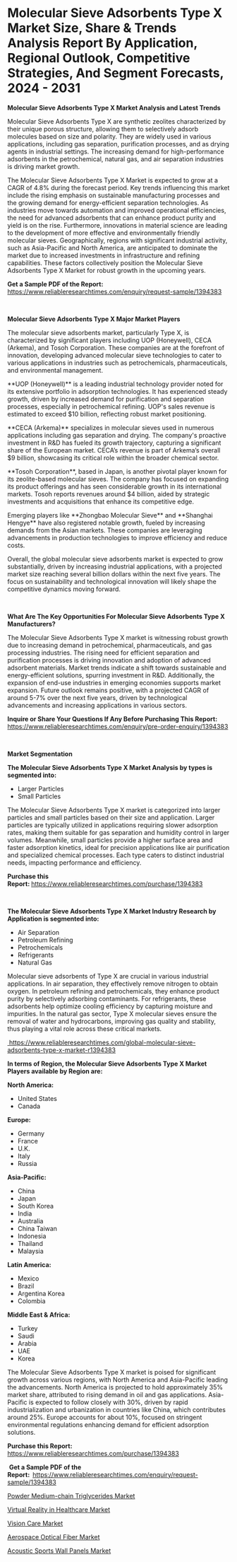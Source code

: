 <p><h1>Molecular Sieve Adsorbents Type X Market Size, Share & Trends Analysis Report By Application, Regional Outlook, Competitive Strategies, And Segment Forecasts, 2024 - 2031</h1></p><p><strong>Molecular Sieve Adsorbents Type X Market Analysis and Latest Trends</strong></p>
<p><p>Molecular Sieve Adsorbents Type X are synthetic zeolites characterized by their unique porous structure, allowing them to selectively adsorb molecules based on size and polarity. They are widely used in various applications, including gas separation, purification processes, and as drying agents in industrial settings. The increasing demand for high-performance adsorbents in the petrochemical, natural gas, and air separation industries is driving market growth.</p><p>The Molecular Sieve Adsorbents Type X Market is expected to grow at a CAGR of 4.8% during the forecast period. Key trends influencing this market include the rising emphasis on sustainable manufacturing processes and the growing demand for energy-efficient separation technologies. As industries move towards automation and improved operational efficiencies, the need for advanced adsorbents that can enhance product purity and yield is on the rise. Furthermore, innovations in material science are leading to the development of more effective and environmentally friendly molecular sieves. Geographically, regions with significant industrial activity, such as Asia-Pacific and North America, are anticipated to dominate the market due to increased investments in infrastructure and refining capabilities. These factors collectively position the Molecular Sieve Adsorbents Type X Market for robust growth in the upcoming years.</p></p>
<p><strong>Get a Sample PDF of the Report:&nbsp;</strong> <a href="https://www.reliableresearchtimes.com/enquiry/request-sample/1394383">https://www.reliableresearchtimes.com/enquiry/request-sample/1394383</a></p>
<p>&nbsp;</p>
<p><strong>Molecular Sieve Adsorbents Type X Major Market Players</strong></p>
<p><p>The molecular sieve adsorbents market, particularly Type X, is characterized by significant players including UOP (Honeywell), CECA (Arkema), and Tosoh Corporation. These companies are at the forefront of innovation, developing advanced molecular sieve technologies to cater to various applications in industries such as petrochemicals, pharmaceuticals, and environmental management.</p><p>**UOP (Honeywell)** is a leading industrial technology provider noted for its extensive portfolio in adsorption technologies. It has experienced steady growth, driven by increased demand for purification and separation processes, especially in petrochemical refining. UOP's sales revenue is estimated to exceed $10 billion, reflecting robust market positioning.</p><p>**CECA (Arkema)** specializes in molecular sieves used in numerous applications including gas separation and drying. The company's proactive investment in R&D has fueled its growth trajectory, capturing a significant share of the European market. CECA’s revenue is part of Arkema’s overall $9 billion, showcasing its critical role within the broader chemical sector.</p><p>**Tosoh Corporation**, based in Japan, is another pivotal player known for its zeolite-based molecular sieves. The company has focused on expanding its product offerings and has seen considerable growth in its international markets. Tosoh reports revenues around $4 billion, aided by strategic investments and acquisitions that enhance its competitive edge.</p><p>Emerging players like **Zhongbao Molecular Sieve** and **Shanghai Hengye** have also registered notable growth, fueled by increasing demands from the Asian markets. These companies are leveraging advancements in production technologies to improve efficiency and reduce costs.</p><p>Overall, the global molecular sieve adsorbents market is expected to grow substantially, driven by increasing industrial applications, with a projected market size reaching several billion dollars within the next five years. The focus on sustainability and technological innovation will likely shape the competitive dynamics moving forward.</p></p>
<p>&nbsp;</p>
<p><strong>What Are The Key Opportunities For Molecular Sieve Adsorbents Type X Manufacturers?</strong></p>
<p><p>The Molecular Sieve Adsorbents Type X market is witnessing robust growth due to increasing demand in petrochemical, pharmaceuticals, and gas processing industries. The rising need for efficient separation and purification processes is driving innovation and adoption of advanced adsorbent materials. Market trends indicate a shift towards sustainable and energy-efficient solutions, spurring investment in R&D. Additionally, the expansion of end-use industries in emerging economies supports market expansion. Future outlook remains positive, with a projected CAGR of around 5-7% over the next five years, driven by technological advancements and increasing applications in various sectors.</p></p>
<p><strong>Inquire or Share Your Questions If Any Before Purchasing This Report:</strong> <a href="https://www.reliableresearchtimes.com/enquiry/pre-order-enquiry/1394383">https://www.reliableresearchtimes.com/enquiry/pre-order-enquiry/1394383</a></p>
<p>&nbsp;</p>
<p><strong>Market Segmentation</strong></p>
<p><strong>The Molecular Sieve Adsorbents Type X Market Analysis by types is segmented into:</strong></p>
<p><ul><li>Larger Particles</li><li>Small Particles</li></ul></p>
<p><p>The Molecular Sieve Adsorbents Type X market is categorized into larger particles and small particles based on their size and application. Larger particles are typically utilized in applications requiring slower adsorption rates, making them suitable for gas separation and humidity control in larger volumes. Meanwhile, small particles provide a higher surface area and faster adsorption kinetics, ideal for precision applications like air purification and specialized chemical processes. Each type caters to distinct industrial needs, impacting performance and efficiency.</p></p>
<p><strong>Purchase this Report:&nbsp;</strong><a href="https://www.reliableresearchtimes.com/purchase/1394383">https://www.reliableresearchtimes.com/purchase/1394383</a></p>
<p>&nbsp;</p>
<p><strong>The Molecular Sieve Adsorbents Type X Market Industry Research by Application is segmented into:</strong></p>
<p><ul><li>Air Separation</li><li>Petroleum Refining</li><li>Petrochemicals</li><li>Refrigerants</li><li>Natural Gas</li></ul></p>
<p><p>Molecular sieve adsorbents of Type X are crucial in various industrial applications. In air separation, they effectively remove nitrogen to obtain oxygen. In petroleum refining and petrochemicals, they enhance product purity by selectively adsorbing contaminants. For refrigerants, these adsorbents help optimize cooling efficiency by capturing moisture and impurities. In the natural gas sector, Type X molecular sieves ensure the removal of water and hydrocarbons, improving gas quality and stability, thus playing a vital role across these critical markets.</p></p>
<p><a href="https://www.reliableresearchtimes.com/global-molecular-sieve-adsorbents-type-x-market-r1394383">&nbsp;https://www.reliableresearchtimes.com/global-molecular-sieve-adsorbents-type-x-market-r1394383</a></p>
<p><strong>In terms of Region, the Molecular Sieve Adsorbents Type X Market Players available by Region are:</strong></p>
<p>
    <p> <strong> North America: </strong>
        <ul>
            <li>United States</li>
            <li>Canada</li>
        </ul>
        </p> 
    <p> <strong> Europe: </strong>
        <ul>
            <li>Germany</li>
            <li>France</li>
            <li>U.K.</li>
            <li>Italy</li>
            <li>Russia</li>
        </ul>
        </p> 
    <p> <strong> Asia-Pacific: </strong>
        <ul>
            <li>China</li>
            <li>Japan</li>
            <li>South Korea</li>
            <li>India</li>
            <li>Australia</li>
            <li>China Taiwan</li>
            <li>Indonesia</li>
            <li>Thailand</li>
            <li>Malaysia</li>
        </ul>
        </p> 
    <p> <strong> Latin America: </strong>
        <ul>
            <li>Mexico</li>
            <li>Brazil</li>
            <li>Argentina Korea</li>
            <li>Colombia</li>
        </ul>
        </p> 
    <p> <strong> Middle East & Africa: </strong>
        <ul>
            <li>Turkey</li>
            <li>Saudi</li>
            <li>Arabia</li>
            <li>UAE</li>
            <li>Korea</li>
        </ul>
    </p>
    </p>
<p><p>The Molecular Sieve Adsorbents Type X market is poised for significant growth across various regions, with North America and Asia-Pacific leading the advancements. North America is projected to hold approximately 35% market share, attributed to rising demand in oil and gas applications. Asia-Pacific is expected to follow closely with 30%, driven by rapid industrialization and urbanization in countries like China, which contributes around 25%. Europe accounts for about 10%, focused on stringent environmental regulations enhancing demand for efficient adsorption solutions.</p></p>
<p><strong>Purchase this Report: </strong><a href="https://www.reliableresearchtimes.com/purchase/1394383">https://www.reliableresearchtimes.com/purchase/1394383</a></p>
<p>&nbsp;<strong>Get a Sample PDF of the Report:&nbsp;&nbsp;</strong><a href="https://www.reliableresearchtimes.com/enquiry/request-sample/1394383">https://www.reliableresearchtimes.com/enquiry/request-sample/1394383</a></p>
<p><strong></strong></p>
<p><p><a href="https://github.com/julyju69/Market-Research-Report-List-5/blob/main/powder-medium-chain-triglycerides-market.md">Powder Medium-chain Triglycerides Market</a></p><p><a href="https://www.linkedin.com/pulse/virtual-reality-healthcare-market-segmentation-geographical-obv9f?trackingId=LDvakilhTbev%2FVeNrJRHmA%3D%3D">Virtual Reality in Healthcare Market</a></p><p><a href="https://www.linkedin.com/pulse/vision-care-industry-analysis-report-its-market-size-growing-cxrlf?trackingId=r0yeR%2FldRrKoTuWY%2B2N0cQ%3D%3D">Vision Care Market</a></p><p><a href="https://issuu.com/reportprime-2/docs/aerospace-optical-fiber-market-size_db996de422d347">Aerospace Optical Fiber Market</a></p><p><a href="https://issuu.com/reportprime-2/docs/acoustic-sports-wall-panels-market-_02546b9b427885">Acoustic Sports Wall Panels Market</a></p></p>